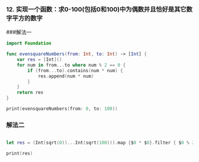 ### 12. 实现一个函数：求0-100(包括0和100)中为偶数并且恰好是其它数字平方的数字

###解法一

```swift
import Foundation

func evensquareNumbers(from: Int, to: Int) -> [Int] {
    var res = [Int]()
    for num in from...to where num % 2 == 0 {
        if (from...to).contains(num * num) {
            res.append(num * num)
        }
    }
    return res
}

print(evensquareNumbers(from: 0, to: 100))
```

### 解法二

```swift

let res = (Int(sqrt(0))...Int(sqrt(100))).map {$0 * $0}.filter { $0 % 2 == 0}

print(res)
```

